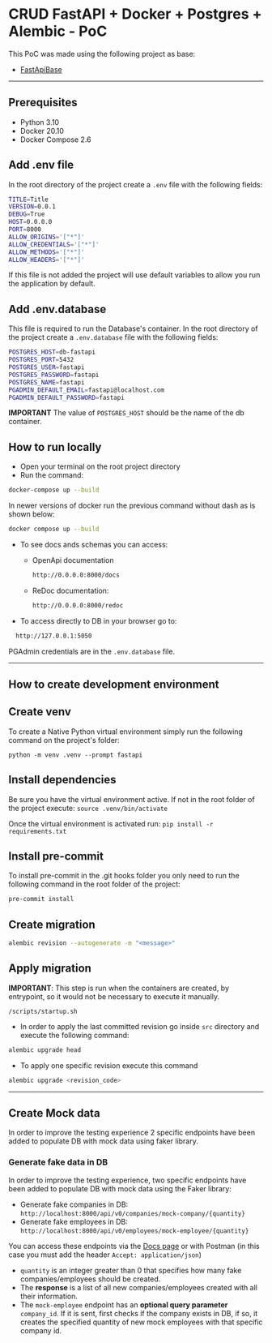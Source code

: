 # CRUD FastAPI + Docker + Postgres + Alembic - PoC

This PoC was made using the following project as base:

- [FastApiBase](https://github.com/nanlabs/backend-reference/tree/main/examples/fastapi-base)

---

## Prerequisites

- Python 3.10
- Docker 20.10
- Docker Compose 2.6

## Add .env file

In the root directory of the project create a `.env` file with the following fields:

```bash
TITLE=Title
VERSION=0.0.1
DEBUG=True
HOST=0.0.0.0
PORT=8000
ALLOW_ORIGINS='["*"]'
ALLOW_CREDENTIALS='["*"]'
ALLOW_METHODS='["*"]'
ALLOW_HEADERS='["*"]'
```

If this file is not added the project will use default variables to allow you run the application by default.

## Add .env.database

This file is required to run the Database's container.
In the root directory of the project create a `.env.database` file with the following fields:

```bash
POSTGRES_HOST=db-fastapi
POSTGRES_PORT=5432
POSTGRES_USER=fastapi
POSTGRES_PASSWORD=fastapi
POSTGRES_NAME=fastapi
PGADMIN_DEFAULT_EMAIL=fastapi@localhost.com
PGADMIN_DEFAULT_PASSWORD=fastapi
```

**IMPORTANT** The value of `POSTGRES_HOST` should be the name of the db container.

## How to run locally

- Open your terminal on the root project directory
- Run the command:

```bash
docker-compose up --build
```

In newer versions of docker run the previous command without dash as is shown below:

```bash
docker compose up --build
```

- To see docs ands schemas you can access:

  - OpenApi documentation

    ```bash
    http://0.0.0.0:8000/docs
    ```

  - ReDoc documentation:

    ```bash
    http://0.0.0.0:8000/redoc
    ```

- To access directly to DB in your browser go to:

```bash
  http://127.0.0.1:5050
```

PGAdmin credentials are in the `.env.database` file.

---

## How to create development environment

## Create venv

To create a Native Python virtual environment simply run the following command on the project's folder:

`python -m venv .venv --prompt fastapi`

## Install dependencies

Be sure you have the virtual environment active.
If not in the root folder of the project execute:
`source .venv/bin/activate`

Once the virtual environment is activated run:
`pip install -r requirements.txt`

## Install pre-commit

To install pre-commit in the .git hooks folder you only need to run the following command in the root folder of the project:

```bash
pre-commit install
```

## Create migration

```bash
alembic revision --autogenerate -m "<message>"
```

## Apply migration

**IMPORTANT**: This step is run when the containers are created, by entrypoint, so it would not be necessary to execute it manually.

`/scripts/startup.sh`

- In order to apply the last committed revision go inside `src` directory and execute the following command:

```bash
alembic upgrade head
```

- To apply one specific revision execute this command

```bash
alembic upgrade <revision_code>
```

---

## Create Mock data

In order to improve the testing experience 2 specific endpoints have been added to populate DB with mock data using faker library.

### Generate fake data in DB

In order to improve the testing experience, two specific endpoints have been added to populate DB with mock data using the Faker library:

- Generate fake companies in DB: `http://localhost:8000/api/v0/companies/mock-company/{quantity}`
- Generate fake employees in DB: `http://localhost:8000/api/v0/employees/mock-employee/{quantity}`

You can access these endpoints via the [Docs page](http://localhost:8000/docs#) or with Postman (in this case you must add the header `Accept: application/json`)

- `quantity` is an integer greater than 0 that specifies how many fake companies/employees should be created.
- The **response** is a list of all new companies/employees created with all their information.
- The `mock-employee` endpoint has an **optional query parameter** `company_id`. If it is sent, first checks if the company exists in DB, if so, it creates the specified quantity of new mock employees with that specific company id.
